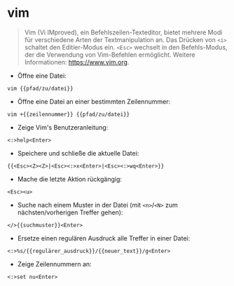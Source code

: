 # vim

> Vim (Vi IMproved), ein Befehlszeilen-Texteditor, bietet mehrere Modi für verschiedene Arten der Textmanipulation an.
> Das Drücken von `<i>` schaltet den Editier-Modus ein. `<Esc>` wechselt in den Befehls-Modus, der die Verwendung von Vim-Befehlen ermöglicht.
> Weitere Informationen: <https://www.vim.org>.

- Öffne eine Datei:

`vim {{pfad/zu/datei}}`

- Öffne eine Datei an einer bestimmten Zeilennummer:

`vim +{{zeilennummer}} {{pfad/zu/datei}}`

- Zeige Vim's Benutzeranleitung:

`<:>help<Enter>`

- Speichere und schließe die aktuelle Datei:

`{{<Esc><Z><Z>|<Esc><:>x<Enter>|<Esc><:>wq<Enter>}}`

- Mache die letzte Aktion rückgängig:

`<Esc><u>`

- Suche nach einem Muster in der Datei (mit `<n>`/`<N>` zum nächsten/vorherigen Treffer gehen):

`</>{{suchmuster}}<Enter>`

- Ersetze einen regulären Ausdruck alle Treffer in einer Datei:

`<:>%s/{{regulärer_ausdruck}}/{{neuer_text}}/g<Enter>`

- Zeige Zeilennummern an:

`<:>set nu<Enter>`
